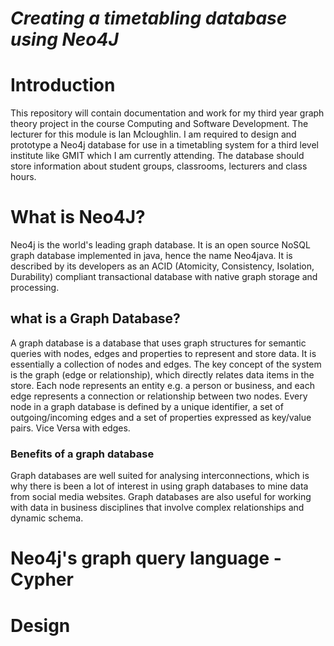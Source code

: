 # *Creating a timetabling database using Neo4J*

# Introduction
This repository will contain documentation and work for my third year graph theory project in the course Computing and Software Development. The lecturer for this module is Ian Mcloughlin. I am required to design and prototype a Neo4j database for use in a timetabling system for a third level institute like GMIT which I am currently attending. The database should store information about student groups, classrooms, lecturers and class hours. 

# What is Neo4J?
Neo4j is the world's leading graph database. It is an open source NoSQL graph database implemented in java, hence the name Neo4java. It is described by its developers as an ACID (Atomicity, Consistency, Isolation, Durability) compliant transactional database with native graph storage and processing.

## what is a Graph Database?
A graph database is a database that uses graph structures for semantic queries with nodes, edges and properties to represent and store data. It is essentially a collection of nodes and edges. The key concept of the system is the graph (edge or relationship), which directly relates data items in the store. Each node represents an entity e.g. a person or business, and each edge represents a connection or relationship between two nodes. Every node in a graph database is defined by a unique identifier, a set of outgoing/incoming edges and a set of properties expressed as key/value pairs. Vice Versa with edges. 
### Benefits of a graph database
Graph databases are well suited for analysing interconnections, which is why there is been a lot of interest in using graph databases to mine data from social media websites. Graph databases are also useful for working with data in business disciplines that involve complex relationships and dynamic schema.

# Neo4j's graph query language - Cypher

# Design
